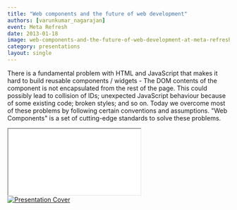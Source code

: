 ```yaml
---
title: "Web components and the future of web development"
authors: [varunkumar_nagarajan]
event: Meta Refresh
date: 2013-01-18
image: web-components-and-the-future-of-web-development-at-meta-refresh.jpg
category: presentations
layout: single
---
```


There is a fundamental problem with HTML and JavaScript that makes it hard to
build reusable components / widgets - The DOM contents of the component is not
encapsulated from the rest of the page. This could possibly lead to collision of
IDs; unexpected JavaScript behaviour because of some existing code; broken
styles; and so on. Today we overcome most of these problems by following certain
conventions and assumptions. "Web Components" is a set of cutting-edge standards
to solve these problems.

<!-- Excerpt -->

<div class="video-wrap">
    <iframe src="//www.youtube.com/embed/pb6DsPNdoXk" itemprop="video"></iframe>
</div>

<a href="http://slides.varunkumar.me/webcomponents/">
    <img src="../../img/stories/web-components-and-the-future-of-web-development-at-meta-refresh-cover.jpg" alt="Presentation Cover">
</a>
